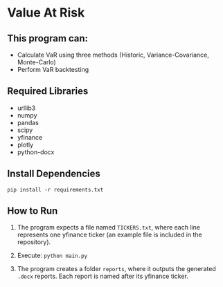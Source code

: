 # Value At Risk

## This program can:
- Calculate VaR using three methods (Historic, Variance-Covariance, Monte-Carlo)
- Perform VaR backtesting

## Required Libraries
- urllib3
- numpy
- pandas
- scipy
- yfinance
- plotly
- python-docx

## Install Dependencies

```
pip install -r requirements.txt
```

## How to Run

1. The program expects a file named `TICKERS.txt`, where each line represents one yfinance ticker (an example file is included in the repository).

2. Execute: ```python main.py```

3. The program creates a folder `reports`, where it outputs the generated `.docx` reports. Each report is named after its yfinance ticker.
